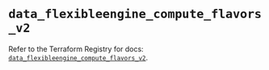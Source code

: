 # `data_flexibleengine_compute_flavors_v2`

Refer to the Terraform Registry for docs: [`data_flexibleengine_compute_flavors_v2`](https://registry.terraform.io/providers/flexibleenginecloud/flexibleengine/1.46.0/docs/data-sources/compute_flavors_v2).
